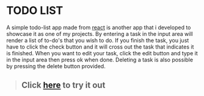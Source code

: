 # TODO LIST
A simple todo-list app made from [react](https://reactjs.org/) is another app that i developed to showcase it as one of my projects. By entering a task in the input area will render a list of to-do's that you wish to do. If you finish the task, you just have to click the check button and it will cross out the task that indicates it is finished. When you want to edit your task, click the edit button and type it in the input area then press ok when done. Deleting a task is also possible by pressing the delete button provided. 

>## Click [here](https://mdtitong.github.io/todo-list/) to try it out